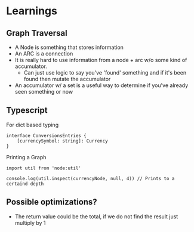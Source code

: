# Learnings

## Graph Traversal

- A Node is something that stores information
- An ARC is a connection
- It is really hard to use information from a node + arc w/o some kind of accumulator. 
   - Can just use logic to say you've 'found' something and if it's been found then mutate the accumulator
- An accumulator w/ a set is a useful way to determine if you've already seen something or now

## Typescript

For dict based typing

```
interface ConversionsEntries {
    [currencySymbol: string]: Currency
}
```

Printing a Graph

```
import util from 'node:util'

console.log(util.inspect(currencyNode, null, 4)) // Prints to a certaind depth
```


## Possible optimizations?

- The return value could be the total, if we do not find the result just multiply by 1